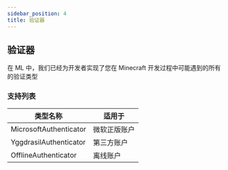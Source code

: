 ```yaml
---
sidebar_position: 4
title: 验证器
---
```


## 验证器

在 ML 中，我们已经为开发者实现了您在 Minecraft 开发过程中可能遇到的所有的验证类型

### 支持列表

| 类型名称              | 适用于       |
|-----------------------|--------------|
| MicrosoftAuthenticator | 微软正版账户 |
| YggdrasilAuthenticator | 第三方账户   |
| OfflineAuthenticator   | 离线账户     |
